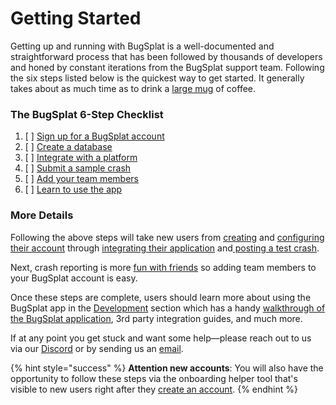 # Getting Started

Getting up and running with BugSplat is a well-documented and straightforward process that has been followed by thousands of developers and honed by constant iterations from the BugSplat support team. Following the six steps listed below is the quickest way to get started. It generally takes about as much time as to drink a [large mug](https://shop.spacex.com/collections/accessories/products/occupy-mars-heat-sensitive-terraforming-mug-new) of coffee.

### The BugSplat 6-Step Checklist

1. [ ] [Sign up for a BugSplat account ](signing-up-for-an-account-with-bugsplat.md)
2. [ ] [Create a database](create-a-new-database-in-bugsplat.md)
3. [ ] [Integrate with a platform](integrations/)
4. [ ] [Submit a sample crash ](posting-a-test-crash/)
5. [ ] [Add your team members](adding-uses-to-your-account.md)
6. [ ] [Learn to use the app](../development/)

### More Details

Following the above steps will take new users from [creating](signing-up-for-an-account-with-bugsplat.md) and [configuring their account](create-a-new-database-in-bugsplat.md) through [integrating their application](integrations/) and[ posting a test crash](posting-a-test-crash/). 

Next, crash reporting is more [fun with friends](adding-uses-to-your-account.md) so adding team members to your BugSplat account is easy.

Once these steps are complete, users should learn more about using the BugSplat app in the [Development](../development/) section which has a handy [walkthrough of the BugSplat application](../development/using-the-app.md), 3rd party integration guides, and much more.

If at any point you get stuck and want some help—please reach out to us via our [Discord](https://discord.bugsplat.com/) or by sending us an [email](mailto:support@bugsplat.com). 

{% hint style="success" %}
**Attention new accounts**:  You will also have the opportunity to follow these steps via the onboarding helper tool that's visible to new users right after they [create an account](signing-up-for-an-account-with-bugsplat.md).
{% endhint %}



